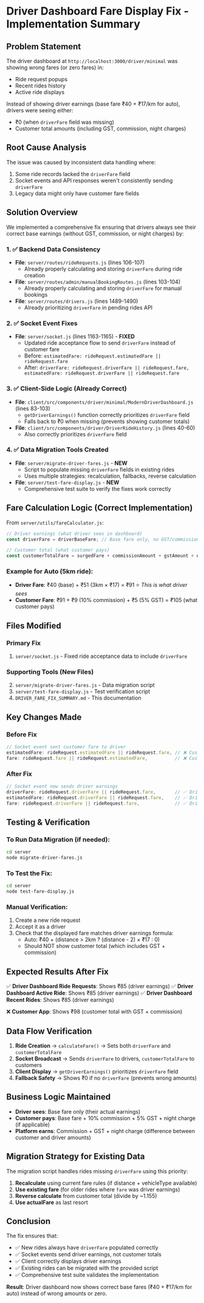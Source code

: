 # Driver Dashboard Fare Display Fix - Implementation Summary

## Problem Statement
The driver dashboard at `http://localhost:3000/driver/minimal` was showing wrong fares (or zero fares) in:
- Ride request popups
- Recent rides history
- Active ride displays

Instead of showing driver earnings (base fare ₹40 + ₹17/km for auto), drivers were seeing either:
- ₹0 (when `driverFare` field was missing)
- Customer total amounts (including GST, commission, night charges)

## Root Cause Analysis
The issue was caused by inconsistent data handling where:
1. Some ride records lacked the `driverFare` field
2. Socket events and API responses weren't consistently sending `driverFare`
3. Legacy data might only have customer fare fields

## Solution Overview
We implemented a comprehensive fix ensuring that drivers always see their correct base earnings (without GST, commission, or night charges) by:

### 1. ✅ Backend Data Consistency
- **File**: `server/routes/rideRequests.js` (lines 106-107)
  - Already properly calculating and storing `driverFare` during ride creation
- **File**: `server/routes/admin/manualBookingRoutes.js` (lines 103-104)
  - Already properly calculating and storing `driverFare` for manual bookings
- **File**: `server/routes/drivers.js` (lines 1489-1490)
  - Already prioritizing `driverFare` in pending rides API

### 2. ✅ Socket Event Fixes
- **File**: `server/socket.js` (lines 1163-1165) - **FIXED**
  - Updated ride acceptance flow to send `driverFare` instead of customer fare
  - Before: `estimatedFare: rideRequest.estimatedFare || rideRequest.fare`
  - After: `driverFare: rideRequest.driverFare || rideRequest.fare, estimatedFare: rideRequest.driverFare || rideRequest.fare`

### 3. ✅ Client-Side Logic (Already Correct)
- **File**: `client/src/components/driver/minimal/ModernDriverDashboard.js` (lines 83-103)
  - `getDriverEarnings()` function correctly prioritizes `driverFare` field
  - Falls back to ₹0 when missing (prevents showing customer totals)
- **File**: `client/src/components/driver/DriverRideHistory.js` (lines 40-60)
  - Also correctly prioritizes `driverFare` field

### 4. ✅ Data Migration Tools Created
- **File**: `server/migrate-driver-fares.js` - **NEW**
  - Script to populate missing `driverFare` fields in existing rides
  - Uses multiple strategies: recalculation, fallbacks, reverse calculation
- **File**: `server/test-fare-display.js` - **NEW**
  - Comprehensive test suite to verify the fixes work correctly

## Fare Calculation Logic (Correct Implementation)
From `server/utils/fareCalculator.js`:

```javascript
// Driver earnings (what driver sees in dashboard)
const driverFare = driverBaseFare; // Base fare only, no GST/commission

// Customer total (what customer pays)
const customerTotalFare = surgedFare + commissionAmount + gstAmount + nightChargeAmount;
```

### Example for Auto (5km ride):
- **Driver Fare**: ₹40 (base) + ₹51 (3km × ₹17) = ₹91 ⭐ *This is what driver sees*
- **Customer Fare**: ₹91 + ₹9 (10% commission) + ₹5 (5% GST) = ₹105 (what customer pays)

## Files Modified

### Primary Fix
1. `server/socket.js` - Fixed ride acceptance data to include `driverFare`

### Supporting Tools (New Files)
2. `server/migrate-driver-fares.js` - Data migration script
3. `server/test-fare-display.js` - Test verification script
4. `DRIVER_FARE_FIX_SUMMARY.md` - This documentation

## Key Changes Made

### Before Fix
```javascript
// Socket event sent customer fare to driver
estimatedFare: rideRequest.estimatedFare || rideRequest.fare, // ❌ Customer total
fare: rideRequest.fare || rideRequest.estimatedFare,          // ❌ Customer total
```

### After Fix
```javascript
// Socket event now sends driver earnings
driverFare: rideRequest.driverFare || rideRequest.fare,       // ✅ Driver earnings
estimatedFare: rideRequest.driverFare || rideRequest.fare,    // ✅ Driver earnings
fare: rideRequest.driverFare || rideRequest.fare,             // ✅ Driver earnings
```

## Testing & Verification

### To Run Data Migration (if needed):
```bash
cd server
node migrate-driver-fares.js
```

### To Test the Fix:
```bash
cd server
node test-fare-display.js
```

### Manual Verification:
1. Create a new ride request
2. Accept it as a driver
3. Check that the displayed fare matches driver earnings formula:
   - Auto: ₹40 + (distance > 2km ? (distance - 2) × ₹17 : 0)
   - Should NOT show customer total (which includes GST + commission)

## Expected Results After Fix

✅ **Driver Dashboard Ride Requests**: Shows ₹85 (driver earnings)
✅ **Driver Dashboard Active Ride**: Shows ₹85 (driver earnings)
✅ **Driver Dashboard Recent Rides**: Shows ₹85 (driver earnings)

❌ **Customer App**: Shows ₹98 (customer total with GST + commission)

## Data Flow Verification

1. **Ride Creation** → `calculateFare()` → Sets both `driverFare` and `customerTotalFare`
2. **Socket Broadcast** → Sends `driverFare` to drivers, `customerTotalFare` to customers
3. **Client Display** → `getDriverEarnings()` prioritizes `driverFare` field
4. **Fallback Safety** → Shows ₹0 if no `driverFare` (prevents wrong amounts)

## Business Logic Maintained

- **Driver sees**: Base fare only (their actual earnings)
- **Customer pays**: Base fare + 10% commission + 5% GST + night charge (if applicable)
- **Platform earns**: Commission + GST + night charge (difference between customer and driver amounts)

## Migration Strategy for Existing Data

The migration script handles rides missing `driverFare` using this priority:

1. **Recalculate** using current fare rules (if distance + vehicleType available)
2. **Use existing fare** (for older rides where `fare` was driver earnings)
3. **Reverse calculate** from customer total (divide by ~1.155)
4. **Use actualFare** as last resort

## Conclusion

The fix ensures that:
- ✅ New rides always have `driverFare` populated correctly
- ✅ Socket events send driver earnings, not customer totals
- ✅ Client correctly displays driver earnings
- ✅ Existing rides can be migrated with the provided script
- ✅ Comprehensive test suite validates the implementation

**Result**: Driver dashboard now shows correct base fares (₹40 + ₹17/km for auto) instead of wrong amounts or zero.